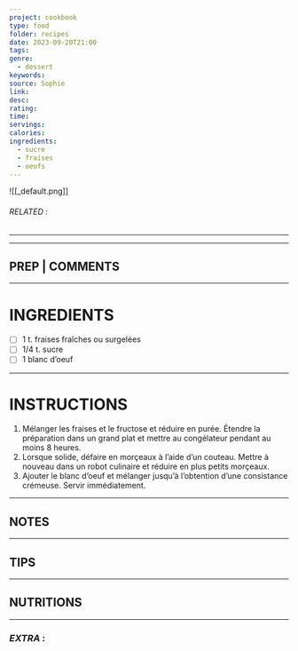 ```yaml
---
project: cookbook
type: food
folder: recipes
date: 2023-09-20T21:00
tags: 
genre:
  - dessert
keywords: 
source: Sophie
link: 
desc: 
rating: 
time: 
servings: 
calories: 
ingredients:
  - sucre
  - fraises
  - oeufs
---
```


![[_default.png]]
###### *RELATED* : 
---


---
## PREP | COMMENTS



---
# INGREDIENTS

- [ ] 1 t. fraises fraîches ou surgelées
- [ ] 1/4 t. sucre
- [ ] 1 blanc d’oeuf

---
# INSTRUCTIONS

1. Mélanger les fraises et le fructose et réduire en purée. Étendre la préparation dans un grand plat et mettre au congélateur pendant au moins 8 heures.
2. Lorsque solide, défaire en morçeaux à l’aide d’un couteau. Mettre à nouveau dans un robot culinaire et réduire en plus petits morçeaux. 
3. Ajouter le blanc d’oeuf et mélanger jusqu’à l’obtention d’une consistance crémeuse. Servir immédiatement.

---
## NOTES



---
## TIPS



---
## NUTRITIONS



---
### *EXTRA* :



